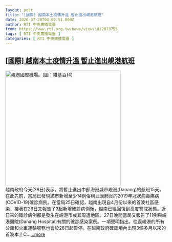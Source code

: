 ```yaml
---
layout: post
title: "[國際] 越南本土疫情升溫 暫止進出峴港航班"
date: 2020-07-28T04:02:51.000Z
author: RTI 中央廣播電臺
from: https://www.rti.org.tw/news/view/id/2073755
tags: [ RTI 中央廣播電臺 ]
categories: [ RTI 中央廣播電臺 ]
---
```

<!--1595908971000-->
[[國際] 越南本土疫情升溫 暫止進出峴港航班](https://www.rti.org.tw/news/view/id/2073755)
------

<div>
<img src="https://static.rti.org.tw/assets/thumbnails/2020/01/17/f55b9f0829b3fc67d5fcb95c61457efe.jpg" width="360" alt="峴港國際機場。(圖：維基百科)" title="峴港國際機場。(圖：維基百科)"><br>越南政府今天(28日)表示，將暫止進出中部海港城市峴港(Danang)的航班15天，在此先前，當局已發現該市新增至少14例俗稱武漢肺炎的2019年冠狀病毒疾病(COVID-19)確診病例。在當局25日確認，越南出現自4月份以來的首波社區感染，接著在26日又報告了3起新增確診病例後，越南已經回復到高度警戒狀態。近日來的確診病例都是發生在峴港市或其周遭地區。27日晚間當局又報告了11例與峴港醫院(Danang Hospital)有關的確診感染案例。一項聲明指出，往返峴港的所有公車和火車運輸服務也會於28日起暫停。在越南政府確認境內出現3個多月以來的首波本土C...<a target="_blank" href="https://www.rti.org.tw/news/view/id/2073755">...more</a>
</div>

